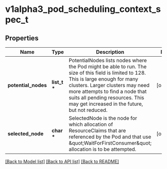 # v1alpha3_pod_scheduling_context_spec_t

## Properties
Name | Type | Description | Notes
------------ | ------------- | ------------- | -------------
**potential_nodes** | **list_t \*** | PotentialNodes lists nodes where the Pod might be able to run.  The size of this field is limited to 128. This is large enough for many clusters. Larger clusters may need more attempts to find a node that suits all pending resources. This may get increased in the future, but not reduced. | [optional] 
**selected_node** | **char \*** | SelectedNode is the node for which allocation of ResourceClaims that are referenced by the Pod and that use \&quot;WaitForFirstConsumer\&quot; allocation is to be attempted. | [optional] 

[[Back to Model list]](../README.md#documentation-for-models) [[Back to API list]](../README.md#documentation-for-api-endpoints) [[Back to README]](../README.md)


